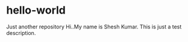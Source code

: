# hello-world
Just another repository
Hi..My name is Shesh Kumar. This is just a test description.

